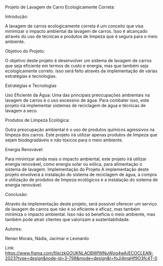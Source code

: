 Projeto de Lavagem de Carro Ecologicamente Correta:

Introdução:

A lavagem de carros ecologicamente correta é um conceito que visa minimizar o impacto
ambiental da lavagem de carros. Isso é alcançado através do uso de técnicas e produtos de
limpeza que é segura para o meio ambiente.

Objetivo do Projeto:

O objetivo deste projeto é desenvolver um sistema de lavagem de carros que seja eficiente
em termos de custo e energia, mas que também seja ecologicamente correto. Isso será
feito através da implementação de várias estratégias e tecnologias.

Estratégias e Tecnologias

Uso Eficiente da Água:
Uma das principais preocupações ambientais na lavagem de carros é o uso excessivo de
água. Para combater isso, este projeto irá implementar sistemas de reciclagem de água e
técnicas de lavagem a seco.

Produtos de Limpeza Ecológica:

Outra preocupação ambiental é o uso de produtos químicos agressivos na limpeza dos
carros. Este projeto irá utilizar apenas produtos de limpeza que sejam biodegradáveis ​​e não
tóxicos para o meio ambiente.

Energia Renovável:

Para minimizar ainda mais o impacto ambiental, este projeto irá utilizar energia renovável,
como energia solar ou eólica, para alimentação o sistema de lavagem.
Implementação do Projeto
A implementação deste projeto envolverá a instalação do sistema de reciclagem de água, a
compra e utilização de produtos de limpeza ecológicos e a instalação do sistema de
energia renovável.

Conclusão:

Através da implementação deste projeto, será possível
oferecer um serviço de lavagem de carros que não é só
eficiente e eficaz, mas também minimiza o impacto ambiental.
Isso não só beneficia o meio ambiente, mas também pode
atrair clientes que valorizam a sustentabilidade.

Autores:

Renan Morais,
Nádia,
Jacimar e 
Leonardo

Link:
https://www.figma.com/file/zkGOUKNLAOBWfWNuWog4wA/ECOCLEAN-2023?type=design&node-id=3-798&mode=design&t=foJi4maHf9O3fc4T-0
